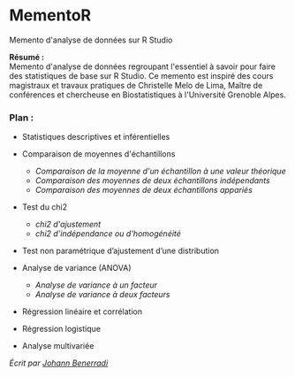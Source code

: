 # MementoR #

Memento d'analyse de données sur R Studio  


**Résumé :**  
Memento d'analyse de données regroupant l'essentiel à savoir pour faire des statistiques de base sur R Studio. Ce memento est inspiré des cours magistraux et travaux pratiques de Christelle Melo de Lima, Maître de conférences et chercheuse en Biostatistiques à l'Université Grenoble Alpes.  


### Plan :

- Statistiques descriptives et inférentielles  


- Comparaison de moyennes d'échantillons  
  - *Comparaison de la moyenne d'un échantillon à une valeur théorique*  
  - *Comparaison des moyennes de deux échantillons indépendants*  
  - *Comparaison des moyennes de deux échantillons appariés*  


- Test du chi2  
  - *chi2 d'ajustement*  
  - *chi2 d'indépendance ou d'homogénéité*  


- Test non paramétrique d’ajustement d’une distribution  


- Analyse de variance (ANOVA)  
  - *Analyse de variance à un facteur*  
  - *Analyse de variance à deux facteurs*  


- Régression linéaire et corrélation  


- Régression logistique  


- Analyse multivariée  


*Écrit par* [*Johann Benerradi*](https://github.com/HanBnrd)

